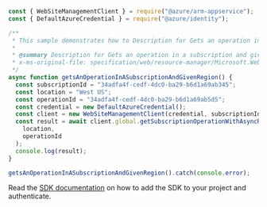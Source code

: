 ```javascript
const { WebSiteManagementClient } = require("@azure/arm-appservice");
const { DefaultAzureCredential } = require("@azure/identity");

/**
 * This sample demonstrates how to Description for Gets an operation in a subscription and given region
 *
 * @summary Description for Gets an operation in a subscription and given region
 * x-ms-original-file: specification/web/resource-manager/Microsoft.Web/stable/2021-03-01/examples/GetSubscriptionOperationWithAsyncResponse.json
 */
async function getsAnOperationInASubscriptionAndGivenRegion() {
  const subscriptionId = "34adfa4f-cedf-4dc0-ba29-b6d1a69ab345";
  const location = "West US";
  const operationId = "34adfa4f-cedf-4dc0-ba29-b6d1a69ab5d5";
  const credential = new DefaultAzureCredential();
  const client = new WebSiteManagementClient(credential, subscriptionId);
  const result = await client.global.getSubscriptionOperationWithAsyncResponse(
    location,
    operationId
  );
  console.log(result);
}

getsAnOperationInASubscriptionAndGivenRegion().catch(console.error);
```

Read the [SDK documentation](https://github.com/Azure/azure-sdk-for-js/blob/%40azure%2Farm-appservice_12.0.0/sdk/appservice/arm-appservice/README.md) on how to add the SDK to your project and authenticate.
